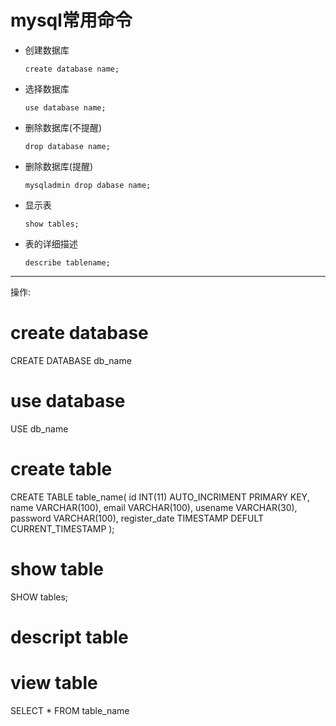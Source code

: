 # mysql常用命令

- 创建数据库

	`create database name;`

- 选择数据库

  `use database name;`

- 删除数据库(不提醒)

	`drop database name;`

- 删除数据库(提醒)

	`mysqladmin drop dabase name;`

- 显示表

	`show tables;`

- 表的详细描述

	`describe tablename;`



--------------------------------------

操作:

# create database
CREATE DATABASE db_name

# use database
USE db_name

# create table
CREATE TABLE table_name(
id INT(11) AUTO_INCRIMENT PRIMARY KEY,
name VARCHAR(100),
email VARCHAR(100),
usename VARCHAR(30),
password VARCHAR(100),
register_date TIMESTAMP DEFULT CURRENT_TIMESTAMP
);

# show table

SHOW tables;
# descript table


# view table

SELECT * FROM table_name



